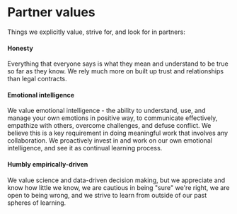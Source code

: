 # Partner values

Things we explicitly value, strive for, and look for in partners:

#### Honesty
Everything that everyone says is what they mean and understand to be true so far as they know. We
rely much more on built up trust and relationships than legal contracts.

#### Emotional intelligence
We value emotional intelligence - the ability to understand, use, and manage your own emotions in
positive way, to communicate effectively, empathize with others, overcome challenges, and defuse
conflict. We believe this is a key requirement in doing meaningful work that involves any
collaboration. We proactively invest in and work on our own emotional intelligence, and see it as
continual learning process.

#### Humbly empirically-driven
We value science and data-driven decision making, but we appreciate and know how little we know, we
are cautious in being "sure" we're right, we are open to being wrong, and we strive to learn from
outside of our past spheres of learning.


